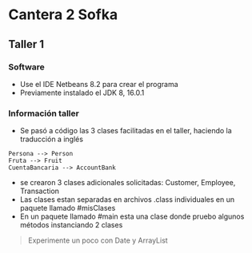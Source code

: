 # Cantera 2 Sofka 

## Taller 1

### Software

- Use el IDE Netbeans 8.2 para crear el programa
- Previamente instalado el JDK 8, 16.0.1  

### Información taller

- Se pasó a código las 3 clases facilitadas en el taller, haciendo la traducción a inglés
```
Persona --> Person
Fruta --> Fruit
CuentaBancaria --> AccountBank
```

- se crearon 3 clases adicionales solicitadas: Customer, Employee, Transaction
- Las clases estan separadas en archivos .class individuales en un paquete llamado #misClases
- En un paquete llamado #main esta una clase donde pruebo algunos métodos instanciando 2 clases

> Experimente un poco con Date y ArrayList
